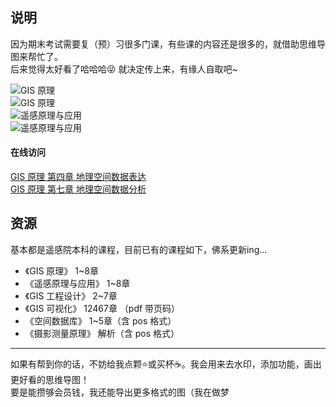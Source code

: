 ## 说明
因为期末考试需要复（预）习很多门课，有些课的内容还是很多的，就借助思维导图来帮忙了。  
后来觉得太好看了哈哈哈😝 就决定传上来，有缘人自取吧~  

![GIS 原理](https://lsq210.github.io/photo-album/readme/mind-maps.png)  
![GIS 原理](https://lsq210.github.io/photo-album/readme/map2.png)  
![遥感原理与应用](https://lsq210.github.io/photo-album/readme/map3.png)  
![遥感原理与应用](https://lsq210.github.io/photo-album/readme/map4.png)  
#### 在线访问
<a href="https://www.processon.com/view/link/5dcb553de4b0fc314a0f0d97">GIS 原理 第四章 地理空间数据表达</a>  
<a href="https://www.processon.com/view/link/5dcf8b9de4b01da3458e650f">GIS 原理 第七章 地理空间数据分析</a>  
## 资源  
基本都是遥感院本科的课程，目前已有的课程如下，佛系更新ing...
- 《GIS 原理》 1~8章
- 《遥感原理与应用》 1~8章
- 《GIS 工程设计》 2~7章
- 《GIS 可视化》 12467章 （pdf 带页码）
- 《空间数据库》 1~5章（含 pos 格式）
- 《摄影测量原理》 解析（含 pos 格式）
*****  
如果有帮到你的话，不妨给我点颗⭐或买杯☕。我会用来去水印，添加功能，画出更好看的思维导图！   
要是能攒够会员钱，我还能导出更多格式的图（我在做梦

